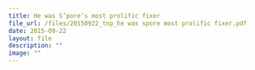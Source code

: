 ```yaml
---
title: He was S’pore’s most prolific fixer
file_url: /files/20150922_tnp_he was spore most prolific fixer.pdf
date: 2015-09-22
layout: file
description: ""
image: ""
---
```

